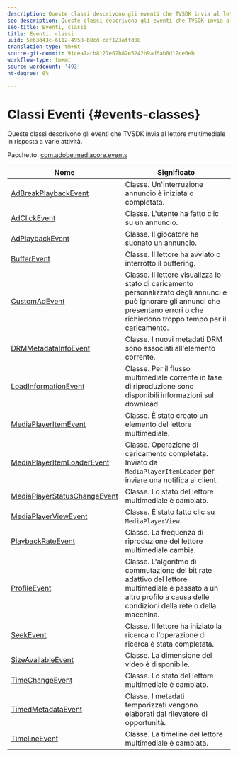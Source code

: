 ```yaml
---
description: Queste classi descrivono gli eventi che TVSDK invia al lettore multimediale in risposta a varie attività.
seo-description: Queste classi descrivono gli eventi che TVSDK invia al lettore multimediale in risposta a varie attività.
seo-title: Eventi, classi
title: Eventi, classi
uuid: 5e63d43c-6112-4958-b8cd-ccf123affd08
translation-type: tm+mt
source-git-commit: 91cea7acb8127e02b82e5242b9ad6ab0d12ce0eb
workflow-type: tm+mt
source-wordcount: '493'
ht-degree: 0%

---
```



# Classi Eventi {#events-classes}

Queste classi descrivono gli eventi che TVSDK invia al lettore multimediale in risposta a varie attività.

Pacchetto: [com.adobe.mediacore.events](https://help.adobe.com/en_US/primetime/api/psdk/asdoc-dhls_1.4/com/adobe/mediacore/events/package-detail.html)

| Nome | Significato |
|---|---|
| [AdBreakPlaybackEvent](https://help.adobe.com/en_US/primetime/api/psdk/asdoc-dhls_1.4/com/adobe/mediacore/events/AdBreakPlaybackEvent.html) | Classe. Un&#39;interruzione annuncio è iniziata o completata. |
| [AdClickEvent](https://help.adobe.com/en_US/primetime/api/psdk/asdoc-dhls_1.4/com/adobe/mediacore/events/AdClickEvent.html) | Classe. L&#39;utente ha fatto clic su un annuncio. |
| [AdPlaybackEvent](https://help.adobe.com/en_US/primetime/api/psdk/asdoc-dhls_1.4/com/adobe/mediacore/events/AdPlaybackEvent.html) | Classe. Il giocatore ha suonato un annuncio. |
| [BufferEvent](https://help.adobe.com/en_US/primetime/api/psdk/asdoc-dhls_1.4/com/adobe/mediacore/events/BufferEvent.html) | Classe. Il lettore ha avviato o interrotto il buffering. |
| [CustomAdEvent](https://help.adobe.com/en_US/primetime/api/psdk/asdoc-dhls_1.4/com/adobe/mediacore/timeline/advertising/CustomAdEvent.html) | Classe. Il lettore visualizza lo stato di caricamento personalizzato degli annunci e può ignorare gli annunci che presentano errori o che richiedono troppo tempo per il caricamento. |
| [DRMMetadataInfoEvent](https://help.adobe.com/en_US/primetime/api/psdk/asdoc-dhls_1.4/com/adobe/mediacore/events/DRMMetadataInfoEvent.html) | Classe. I nuovi metadati DRM sono associati all&#39;elemento corrente. |
| [LoadInformationEvent](https://help.adobe.com/en_US/primetime/api/psdk/asdoc-dhls_1.4/com/adobe/mediacore/events/LoadInformationEvent.html) | Classe. Per il flusso multimediale corrente in fase di riproduzione sono disponibili informazioni sul download. |
| [MediaPlayerItemEvent](https://help.adobe.com/en_US/primetime/api/psdk/asdoc-dhls_1.4/com/adobe/mediacore/events/MediaPlayerItemEvent.html) | Classe. È stato creato un elemento del lettore multimediale. |
| [MediaPlayerItemLoaderEvent](https://help.adobe.com/en_US/primetime/api/psdk/asdoc-dhls_1.4/com/adobe/mediacore/events/MediaPlayerItemLoaderEvent.html) | Classe. Operazione di caricamento completata. Inviato da `MediaPlayerItemLoader` per inviare una notifica ai client. |
| [MediaPlayerStatusChangeEvent](https://help.adobe.com/en_US/primetime/api/psdk/asdoc-dhls_1.4/com/adobe/mediacore/events/MediaPlayerStatusChangeEvent.html) | Classe. Lo stato del lettore multimediale è cambiato. |
| [MediaPlayerViewEvent](https://help.adobe.com/en_US/primetime/api/psdk/asdoc-dhls_1.4/com/adobe/mediacore/events/MediaPlayerViewEvent.html) | Classe. È stato fatto clic su `MediaPlayerView`. |
| [PlaybackRateEvent](https://help.adobe.com/en_US/primetime/api/psdk/asdoc-dhls_1.4/com/adobe/mediacore/events/PlaybackRateEvent.html) | Classe. La frequenza di riproduzione del lettore multimediale cambia. |
| [ProfileEvent](https://help.adobe.com/en_US/primetime/api/psdk/asdoc-dhls_1.4/com/adobe/mediacore/events/ProfileEvent.html) | Classe. L&#39;algoritmo di commutazione del bit rate adattivo del lettore multimediale è passato a un altro profilo a causa delle condizioni della rete o della macchina. |
| [SeekEvent](https://help.adobe.com/en_US/primetime/api/psdk/asdoc-dhls_1.4/com/adobe/mediacore/events/SeekEvent.html) | Classe. Il lettore ha iniziato la ricerca o l&#39;operazione di ricerca è stata completata. |
| [SizeAvailableEvent](https://help.adobe.com/en_US/primetime/api/psdk/asdoc-dhls_1.4/com/adobe/mediacore/events/SizeAvailableEvent.html) | Classe. La dimensione del video è disponibile. |
| [TimeChangeEvent](https://help.adobe.com/en_US/primetime/api/psdk/asdoc-dhls_1.4/com/adobe/mediacore/events/TimeChangeEvent.html) | Classe. Lo stato del lettore multimediale è cambiato. |
| [TimedMetadataEvent](https://help.adobe.com/en_US/primetime/api/psdk/asdoc-dhls_1.4/com/adobe/mediacore/events/TimedMetadataEvent.html) | Classe. I metadati temporizzati vengono elaborati dal rilevatore di opportunità. |
| [TimelineEvent](https://help.adobe.com/en_US/primetime/api/psdk/asdoc-dhls_1.4/com/adobe/mediacore/events/TimelineEvent.html) | Classe. La timeline del lettore multimediale è cambiata. |